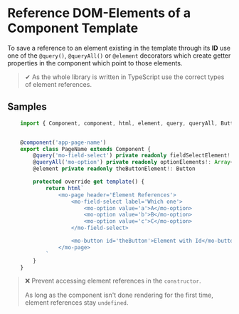 # Reference DOM-Elements of a Component Template

To save a reference to an element existing in the template through its **ID** use one of the `@query()`, `@queryAll()` or `@element` decorators which create getter properties in the component which point to those elements.

> ✔ As the whole library is written in TypeScript use the correct types of element references.

## Samples

```typescript
	import { Component, component, html, element, query, queryAll, Button, FieldSelect, Option } from '@3mo/model'


	@component('app-page-name')
	export class PageName extends Component {
		@query('mo-field-select') private readonly fieldSelectElement!: FieldSelect<string>
		@queryAll('mo-option') private readonly optionElements!: Array<Option<string>>
		@element private readonly theButtonElement!: Button

		protected override get template() {
			return html`
				<mo-page header='Element References'>
					<mo-field-select label='Which one'>
						<mo-option value='a'>A</mo-option>
						<mo-option value='b'>B</mo-option>
						<mo-option value='c'>C</mo-option>
					</mo-field-select>

					<mo-button id='theButton'>Element with Id</mo-button>
				</mo-page>
			`
		}
	}
```

> ❌ Prevent accessing element references in the `constructor`.
>
> As long as the component isn't done rendering for the first time, element references stay `undefined`.
